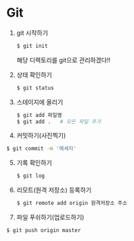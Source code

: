 # Git

1. git 시작하기

   ```sh
   $ git init
   ```

   해당 디렉토리를 git으로 관리하겠다!!

2. 상태 확인하기

   ```sh
   $ git status
   ```

3. 스테이지에 올리기

   ```sh
   $ git add 파일명
   $ git add .   # 모든 파일 추가
   ```

4.  커밋하기(사진찍기)

   ```sh
   $ git commit -m '메세지'
   ```

5. 기록 확인하기

   ```sh
   $ git log
   ```

6. 리모트(원격 저장소) 등록하기

   ```sh
   $ git remote add origin 원격저장소 주소
   ```

7.  파일 푸쉬하기(업로드하기)

   ```sh
   $ git push origin master
   ```

   


